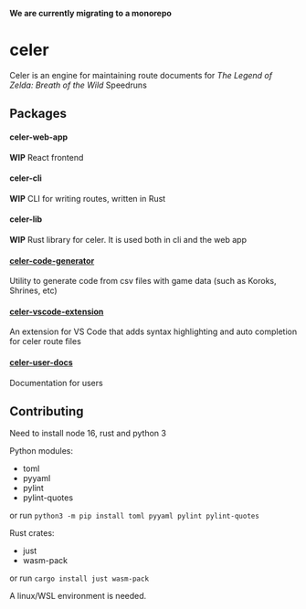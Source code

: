 **We are currently migrating to a monorepo**

# celer
Celer is an engine for maintaining route documents for *The Legend of Zelda: Breath of the Wild* Speedruns

## Packages

#### celer-web-app
**WIP** React frontend

#### celer-cli
**WIP** CLI for writing routes, written in Rust

#### celer-lib
**WIP** Rust library for celer. It is used both in cli and the web app

#### [celer-code-generator](https://github.com/iTNTPiston/celer/tree/main/packages/celer-code-generator)

Utility to generate code from csv files with game data (such as Koroks, Shrines, etc)

#### [celer-vscode-extension](https://github.com/iTNTPiston/celer/tree/main/packages/celer-vscode-extension)

An extension for VS Code that adds syntax highlighting and auto completion for celer route files

#### [celer-user-docs](https://github.com/iTNTPiston/celer/tree/main/packages/celer-user-docs)

Documentation for users

## Contributing

Need to install node 16, rust and python 3

Python modules:
- toml
- pyyaml
- pylint
- pylint-quotes

or run `python3 -m pip install toml pyyaml pylint pylint-quotes`

Rust crates:
- just
- wasm-pack

or run `cargo install just wasm-pack`

A linux/WSL environment is needed.
